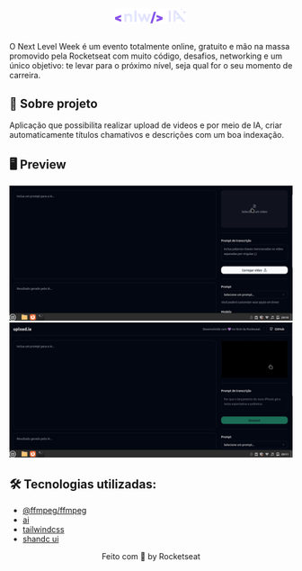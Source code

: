 <div align="center" >
    <img src="./preview/logo.webp" />
</div>

##

O Next Level Week é um evento totalmente online, gratuito e mão na massa promovido pela Rocketseat com muito código, desafios, networking e um único objetivo: te levar para o próximo nível, seja qual for o seu momento de carreira.

## 📜 Sobre projeto

Aplicação que possibilita realizar upload de videos e por meio de IA, criar automaticamente títulos chamativos e descrições com um boa indexação.

## 🖥️ Preview

<img src="./preview/preview-upload.gif" />
<img src="./preview/preview-transription.gif" />

## 🛠 Tecnologias utilizadas: 

- [@ffmpeg/ffmpeg](https://www.npmjs.com/package/@ffmpeg/ffmpeg) 
- [ai](https://www.npmjs.com/package/ai) 
- [tailwindcss](https://www.npmjs.com/package/tailwindcss) 
- [shandc ui](https://ui.shadcn.com/) 


<p align="center" >Feito com 💜 by Rocketseat</p>

